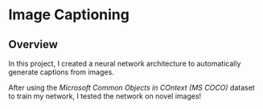 # Image Captioning

## Overview
In this project, I created a neural network architecture to automatically generate captions from images.

After using the *Microsoft Common Objects in COntext (MS COCO)* dataset to train my network, I tested the network on novel images!



